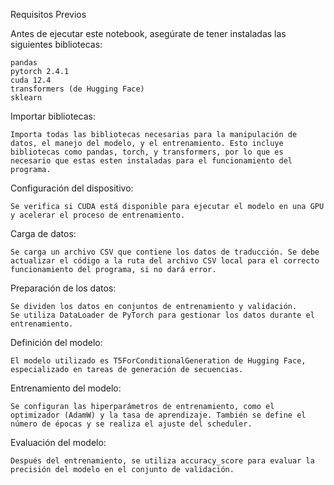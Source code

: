 Requisitos Previos

Antes de ejecutar este notebook, asegúrate de tener instaladas las siguientes bibliotecas:

    pandas
    pytorch 2.4.1
    cuda 12.4
    transformers (de Hugging Face)
    sklearn

Importar bibliotecas:

    Importa todas las bibliotecas necesarias para la manipulación de datos, el manejo del modelo, y el entrenamiento. Esto incluye bibliotecas como pandas, torch, y transformers, por lo que es necesario que estas esten instaladas para el funcionamiento del programa.

Configuración del dispositivo:

    Se verifica si CUDA está disponible para ejecutar el modelo en una GPU y acelerar el proceso de entrenamiento.

Carga de datos:

    Se carga un archivo CSV que contiene los datos de traducción. Se debe actualizar el código a la ruta del archivo CSV local para el correcto funcionamiento del programa, si no dará error.

Preparación de los datos:

    Se dividen los datos en conjuntos de entrenamiento y validación.
    Se utiliza DataLoader de PyTorch para gestionar los datos durante el entrenamiento.
    
Definición del modelo:

    El modelo utilizado es T5ForConditionalGeneration de Hugging Face, especializado en tareas de generación de secuencias.

Entrenamiento del modelo:

    Se configuran las hiperparámetros de entrenamiento, como el optimizador (AdamW) y la tasa de aprendizaje. También se define el número de épocas y se realiza el ajuste del scheduler.

Evaluación del modelo:

    Después del entrenamiento, se utiliza accuracy_score para evaluar la precisión del modelo en el conjunto de validación.

